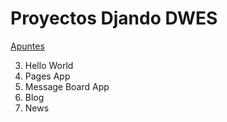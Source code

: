 # Proyectos Djando DWES

[Apuntes](https://mentecatodev.github.io/django/)

3. Hello World
4. Pages App
5. Message Board App
6. Blog
9. News
